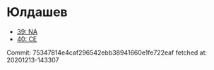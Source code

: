 # Юлдашев
- [39: NA](39.md)
- [40: CE](40.md)

Commit: 75347814e4caf296542ebb38941660e1fe722eaf
 fetched at: 20201213-143307
